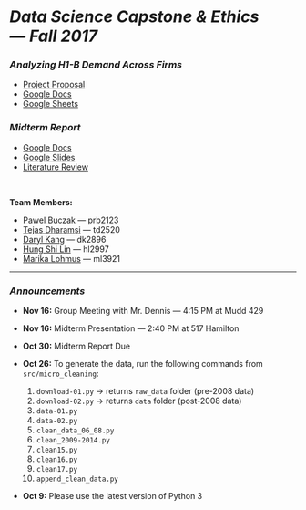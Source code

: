 # *Data Science Capstone & Ethics — Fall 2017*

### ***Analyzing H1-B Demand Across Firms***
- [Project Proposal](docs/proposal.pdf)
- [Google Docs](https://docs.google.com/document/d/1vi0p2yDv-QhWzHUths2dgmEgMqqeF6XdPsNL82NH4Yc/edit)
- [Google Sheets](https://docs.google.com/a/columbia.edu/spreadsheets/d/13rsErU8LkeA5jCgeoOnI0pIIGSqG96P4hyIG9AS5nOo/edit?usp=sharing)

### ***Midterm Report***
- [Google Docs](https://docs.google.com/document/d/1rDwbvUDcIwbM9SGF2sM-C3N2jUO89r86CdNnjzXd8bw/edit)
- [Google Slides](https://docs.google.com/presentation/d/1_kPUSZ7F3yDvRDmCvhwF3w7rwSUfKnNlpVEaVLHfIJ8/edit#slide=id.p)
- [Literature Review](https://www.brookings.edu/wp-content/uploads/2016/06/18-h1b-visas-labor-immigration.pdf)

<br>

**Team Members:**
- [Pawel Buczak](https://github.com/pbuczak) — prb2123
- [Tejas Dharamsi](https://github.com/Dharamsitejas) — td2520
- [Daryl Kang](https://github.com/darylkang) — dk2896
- [Hung Shi Lin](https://github.com/LinHungShi) — hl2997
- [Marika Lohmus](https://github.com/mikanette) — ml3921

<hr>

### *Announcements*
- **Nov 16:** Group Meeting with Mr. Dennis — 4:15 PM at Mudd 429

- **Nov 16:** Midterm Presentation — 2:40 PM at 517 Hamilton

- **Oct 30:** Midterm Report Due

- **Oct 26:** To generate the data, run the following commands from `src/micro_cleaning`:
  1. `download-01.py` → returns `raw_data` folder (pre-2008 data)
  2. `download-02.py` → returns `data` folder (post-2008 data)
  3. `data-01.py`
  4. `data-02.py`
  5. `clean_data_06_08.py`
  6. `clean_2009-2014.py`
  7. `clean15.py`
  8. `clean16.py`
  9. `clean17.py`
  10. `append_clean_data.py`
  
- **Oct 9:** Please use the latest version of Python 3
